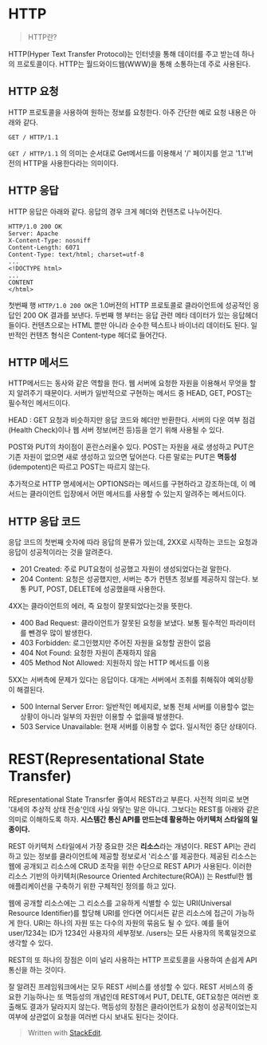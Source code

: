 # HTTP

>HTTP란?

HTTP(Hyper Text Transfer Protocol)는 인터넷을 통해 데이터를 주고 받는데 하나의 프로토콜이다. HTTP는 월드와이드웹(WWW)을 통해 소통하는데 주로 사용된다. 

## HTTP 요청
HTTP 프로토콜을 사용하여 원하는 정보를 요청한다. 아주 간단한 예로 요청 내용은 아래와 같다. 

```
GET / HTTP/1.1
```
`GET / HTTP/1.1` 의 의미는 순서대로 Get메서드를 이용해서 '/' 페이지를 얻고 '1.1'버전의 HTTP을 사용한다라는 의미이다. 

## HTTP 응답
HTTP 응답은 아래와 같다. 응답의 경우 크게 헤더와 컨텐츠로 나누어진다. 
```
HTTP/1.0 200 OK
Server: Apache
X-Content-Type: nosniff
Content-Length: 6071
Content-Type: text/html; charset=utf-8
...
<!DOCTYPE html>
...
CONTENT
</html>
```
첫번째 행 `HTTP/1.0 200 OK`은 1.0버전의 HTTP 프로토콜로 클라이언트에 성공적인 응답인 200 OK 결과를 보낸다.
두번째 행 부터는 응답 관련 메타 데이터가 있는 응답헤더들이다. 
컨텐츠으로는 HTML 뿐만 아니라 순수한 텍스트나 바이너리 데이터도 된다. 일반적인 컨텐츠 형식은 Content-type 헤더로 들어간다. 

## HTTP 메서드

HTTP메서드는 동사와 같은 역할을 한다. 웹 서버에 요청한 자원을 이용해서 무엇을 할지 알려주기 때문이다.  서버가 일반적으로 구현하는 메서드 중 HEAD, GET, POST는 필수적인 메서드이다. 

HEAD
: GET 요청과 비슷하지만 응답 코드와 헤더만 반환한다. 서버의 다운 여부 점검(Health Check)이나 웹 서버 정보(버전 등)등을 얻기 위해 사용될 수 있다.  

POST와 PUT의 차이점이 혼란스러울수 있다. POST는 자원을 새로 생성하고 PUT은 기존 자원이 없으면 새로 생성하고 있으면 덮어쓴다. 다른 말로는 PUT은 **멱등성**(idempotent)은 따르고 POST는 따르지 않는다. 

추가적으로 HTTP 명세에서는 OPTIONS라는 메서드를 구현하라고 강조하는데, 이 메서드는 클라이언트 입장에서 어떤 메서드를 사용할 수 있는지 알려주는 메서드이다. 

## HTTP 응답 코드

응답 코드의 첫번째 숫자에 따라 응답의 분류가 있는데, 2XX로 시작하는 코드는 요청과 응답이 성공적이라는 것을 알려준다. 

* 201 Created: 주로 PUT요청이 성공했고 자원이 생성되었다는걸 말한다.
* 204 Content: 요청은 성공했지만, 서버는 추가 컨텐츠 정보를 제공하지 않는다. 보통 PUT, POST, DELETE에 성공했을때 사용한다.

4XX는 클라이언트의 에러, 즉 요청이 잘못되었다는것을 뜻한다. 
* 400 Bad Request: 클라이언트가 잘못된 요청을 보냈다. 보통 필수적인 파라미터를 뺀경우 많이 발생한다.
* 403 Forbidden: 로그인했지만 주어진 자원을 요청할 권한이 없음
* 404 Not Found: 요청한 자원이 존재하지 않음
* 405 Method Not Allowed: 지원하지 않는 HTTP 메서드를 이용

5XX는 서버측에 문제가 있다는 응답이다. 대개는 서버에서 조취를 취해줘야 예외상황이 해결된다. 

* 500 Internal Server Error: 일반적인 메세지로, 보통 전체 서버를 이용할수 없는 상황이 아니라 일부의 자원만 이용할 수 없을때 발생한다.
* 503 Service Unavailable: 현재 서버를 이용할 수 없다. 일시적인 중단 상태이다. 

# REST(Representational State Transfer)

REpresentational State Transrfer 줄여서 REST라고 부른다. 사전적 의미로 보면 '대세의 추상적 상태 전송'인데 사실 와닿는 말은 아니다. 그보다는 REST를 아래와 같은 의미로 이해하도록 하자. **시스템간 통신 API를 만드는데 활용하는 아키텍처 스타일의 일종이다.** 

REST 아키텍처 스타일에서 가장 중요한 것은 **리소스**라는 개념이다. REST API는 관리하고 있는 정보를 클라이언트에 제공할 정보로서 '리소스'를 제공한다. 제공된 리소스는 웹에 공개되고 리소스에 CRUD 조작을 위한 수단으로 REST API가 사용된다. 이러한 리소스 기반의 아키텍처(Resource Oriented Architecture(ROA))
는 Restful한 웹 애플리케이션을 구축하기 위한 구체적인 정의를 하고 있다. 

웹에 공개할 리소스에는 그 리소스를 고유하게 식별할 수 있는 URI(Universal Resource Identifier)를 할당해 URI를 안다면 어디서든 같은 리소스에 접근이 가능하게 한다. URI는 하나의 자원 또는 다수의 자원의 묶음도 될 수 있다. 예를 들어 user/1234는 ID가 1234인 사용자의 세부정보. /users는 모든 사용자의 목록일것으로 생각할 수 있다. 

REST의 또 하나의 장점은 이미 널리 사용하는 HTTP 프로토콜을 사용하여 손쉽게  API 통신을 하는 것이다. 

잘 알려진 프레임워크에서는 모두 REST 서비스를 생성할 수 있다. 
REST 서비스의 중요한 기능하나는 또 멱등성의 개념인데 REST에서 PUT, DELTE, GET요청은 여러번 호출해도 결과가 달라지지 않는다. 멱등성의 장점은 클라이언트가 요청이 성공적이었는지 여부에 상관없이 요청을 여러번 다시 보내도 된다는 것이다. 

> Written with [StackEdit](https://stackedit.io/).
<!--stackedit_data:
eyJoaXN0b3J5IjpbMTg1MzIwMjQyNiwtMTk5ODk1MTYyNl19
-->